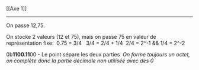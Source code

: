 [[Axe 1]]
****
On passe 12,75.

On stocke 2 valeurs (12 et 75), mais on passe 75 en valeur de représentation fixe: 
	0.75 = 3/4  
	3/4 = 2/4 + 1/4 
	2/4 = 2^-1 && 1/4 = 2^-2 

0b**1100.11**00 - Le point sépare les deux parties 
	*On forme toujours un octet, on complète donc la partie décimale non utilisée avec des 0*